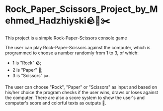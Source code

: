 # Rock_Paper_Scissors_Project_by_Mehmed_Hadzhiyski🪨📄✂️
This project is a simple Rock-Paper-Scissors console game

The user can play Rock-Paper-Scissors against the computer, which is programmed to choose a number randomly from 1 to 3, of which:
 - 1 is "Rock" 🪨;
 - 2 is "Paper" 📄;
 - 3 is "Scissors" ✂️.

The user can choose "Rock", "Paper" or "Scissors" as input and based on his/her choice the program checks if the user wins, draws or loses against the computer.
There are also a score system to show the user's and computer's score and colorful texts as outputs 🤩.

